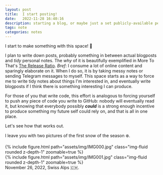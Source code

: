 ```yaml
---
layout: post
title:  I start posting!
date:   2022-11-28 16:40:16
description: starting a blog, or maybe just a set publicly-available personal notes
tags: note
categories: notes
---
```


I start to make something with this space! 🚀

I plan to write down posts, probably something in between actual blogposts and _tidy_ personal notes. The _why_ of it is beautifully exemplified in More To That's [The Release Ratio](https://moretothat.com/release-ratio/). _Bref_: I consume a lot of online content and sparingly elaborate on it. When I do so, it is by taking messy notes or sending Telegram messages to myself. This space starts as a way to force me to write tidy notes about things I'm interested in, and eventually write blogposts if I think there is something interesting I can produce.

For those of you that write code, this effort is analogous to forcing yourself to push any piece of code you write to GitHub: nobody will eventually read it, but knowing that everybody possibly ___could___ is a strong enough incentive to produce something my future self could rely on, and that is all in one place.

Let's see how that works out.

I leave you with two pictures of the first snow of the season ❄️.

<div class="row mt-3">
    <div class="col-sm mt-3 mt-md-0">
        {% include figure.html path="assets/img/IMG000.jpg" class="img-fluid rounded z-depth-1" zoomable=true %}
    </div>
    <div class="col-sm mt-3 mt-md-0">
        {% include figure.html path="assets/img/IMG001.jpg" class="img-fluid rounded z-depth-1" zoomable=true %}
    </div>
</div>
<div class="caption">
    November 26, 2022, Swiss Alps 🇨🇭.
</div>
